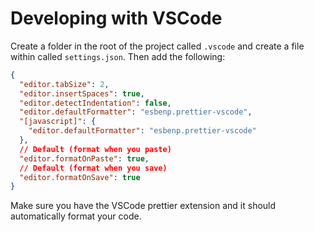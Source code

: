 # Developing with VSCode

Create a folder in the root of the project called `.vscode` and create a file within called `settings.json`. Then add the following:

```json
{
  "editor.tabSize": 2,
  "editor.insertSpaces": true,
  "editor.detectIndentation": false,
  "editor.defaultFormatter": "esbenp.prettier-vscode",
  "[javascript]": {
    "editor.defaultFormatter": "esbenp.prettier-vscode"
  },
  // Default (format when you paste)
  "editor.formatOnPaste": true,
  // Default (format when you save)
  "editor.formatOnSave": true
}
```

Make sure you have the VSCode prettier extension and it should automatically format your code.

